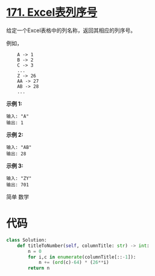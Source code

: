 <!--
 * @Description: 
 * @Autor: Au3C2
 * @Date: 2021-06-29 12:59:05
 * @LastEditors: Au3C2
 * @LastEditTime: 2021-07-01 11:03:36
-->
# [171. Excel表列序号](https://leetcode-cn.com/problems/excel-sheet-column-number/)

给定一个Excel表格中的列名称，返回其相应的列序号。

例如，

```
    A -> 1
    B -> 2
    C -> 3
    ...
    Z -> 26
    AA -> 27
    AB -> 28 
    ...
```

**示例 1:**

```
输入: "A"
输出: 1
```

**示例 2:**

```
输入: "AB"
输出: 28
```

**示例 3:**

```
输入: "ZY"
输出: 701
```
简单 数学

# 代码

```python
class Solution:
    def titleToNumber(self, columnTitle: str) -> int:
        n = 0
        for i,c in enumerate(columnTitle[::-1]):
            n += (ord(c)-64) * (26**i)
        return n
```